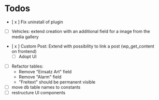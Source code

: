 # Todos
* [ x ] Fix uninstall of plugin
* [ ] Vehicles: extend creation with an additional field for a image from the media gallery
* [ x ] Custom Post: Extend with possibility to link a post (wp_get_content on frontend)
    * [ ] Adopt UI
* [ ] Refactor tables:
    * Remove "Einsatz  Art" field
    * Remove "Alarm" field
    * "Freitext" should be permanent visible
* [ ] move db table names to constants
* [ ] restructure UI components
